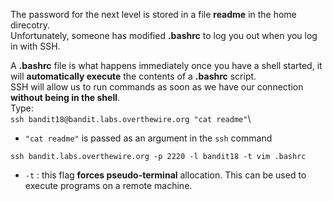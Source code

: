 The password for the next level is stored in a file **readme** in the home direcotry.\
Unfortunately, someone has modified **.bashrc** to log you out when you log in with SSH.

A **.bashrc** file is what happens immediately once you have a shell started, it will **automatically execute** the contents of a **.bashrc** script.\
SSH will allow us to run commands as soon as we have our connection **without being in the shell**.\
Type:\
`ssh bandit18@bandit.labs.overthewire.org "cat readme"`\
- `"cat readme"` is passed as an argument in the `ssh` command

`ssh bandit.labs.overthewire.org -p 2220 -l bandit18 -t vim .bashrc`
- `-t` : this flag **forces pseudo-terminal** allocation. This can be used to execute programs on a remote machine.
